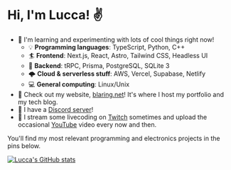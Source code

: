 # Hi, I'm Lucca! ✌️


<!-- - 😴 Currently taking a break from coding. -->
<!-- - 🏫 Studying for college entrance exams!  -->
<!-- - 🔭 I’m currently working on **[configs](https://github.com/ChromeUniverse/.dotfiles) for my personal Linux desktop**. -->
<!-- - 🔭 I’m currently working on **[my personal website](https://github.com/ChromeUniverse/Personal-website)** and **CI/CD for [RedstoneBot](https://github.com/ChromeUniverse/RedstoneBot/)**. -->

<!-- - 🎄 I'm [solving](https://github.com/ChromeUniverse/Advent-of-Code-2021) the daily [Advent of Code 2021](https://adventofcode.com/) puzzles in Python.  -->
<!-- - - 🎥 I'm working on [LuccaTube](https://github.com/ChromeUniverse/luccatube), an open-source [SyncTube](https://sync-tube.de/) clone for watching YouTube videos with your friends online. -->
<!--   - 🎮 I'm working on [Tiny SMB](https://github.com/ChromeUniverse/tiny-smb), a remake of _Super Mario Bros._ for the [TIC-80](https://tic80.com/) fantasy console. -->
<!-- - 🏖 Chillin' out and enjoying the holidays while working on personal projects! -->
<!-- - 🎮 Try out my online multiplayer game, [_Tank Battle!_](http://18.229.196.24:4000/) -->
<!-- 
- 👨‍💻 Currently working on a ton of stuff...  
  - 🎮 Revamping my online game **[_Tank Battle!_](https://github.com/ChromeUniverse/Tank-Battle)**: new art, building a Vue frontend, writing docs, doing performance enhancements.
  - 📝 Writing some fresh new posts for [my personal blog](https://github.com/ChromeUniverse/Personal-website).
  - 🤖 Building awesome Discord bots with **Discord.js**!
  - 🕵️‍♂️ Working on some really cool **top-secret projects**!
  - ⚙ **Blockchain Tech**: Ethereum/Bitcoin basics, Alchemy and Moralis NFT APIs
-->
<!-- - 💻 Consider checking out [my blog](http://34.200.98.64/), **_The Lucca Logs_**! I've put a lot of effort into [making it.](http://34.200.98.64/making-the-website) -->
<!-- - 📫 Reach out to me on Discord! Send a friend request to _Lucca hash two seven four four_. -->

- 🌱 I'm learning and experimenting with lots of cool things right now!
  - 💡 **Programming languages**: TypeScript, Python, C++
  - 🏄 **Frontend**: Next.js, React, Astro, Tailwind CSS, Headless UI
  - 💾 **Backend**: tRPC, Prisma, PostgreSQL, SQLite 3 
  - 🌩 **Cloud & serverless stuff**: AWS, Vercel, Supabase, Netlify
  - 💻 **General computing**: Linux/Unix
- 📝 Check out my website, [blaring.net](http://blaring.net/)! It's where I host my portfolio and my tech blog.
- 💬 I have a [Discord server](https://discord.com/invite/fc9y45uAcq)! 
- 🎥 I stream some livecoding on [Twitch](https://www.twitch.tv/lucca_rodrigues) sometimes and upload the occasional [YouTube](https://m.youtube.com/c/LuccasLab) video every now and then.

You'll find my most relevant programming and electronics projects in the pins below. 

[![Lucca's GitHub stats](https://github-readme-stats.vercel.app/api?username=ChromeUniverse&theme=dark&show_icons=true)](https://github.com/anuraghazra/github-readme-stats)


<!--

**CI/CD with GitHub Actions**

**ChromeUniverse/ChromeUniverse** is a ✨ _special_ ✨ repository because its `README.md` (this file) appears on your GitHub profile.
[![willianrod's wakatime stats](https://github-readme-stats.vercel.app/api/wakatime?username=ChromeUniverse&theme=dark&show_icons=true)](https://github.com/anuraghazra/github-readme-stats)

![Top Langs](https://github-readme-stats.vercel.app/api/top-langs/?username=ChromeUniverse)](https://github.com/anuraghazra/github-readme-stats)

Here are some ideas to get you started:

- 🔭 I’m currently working on ...
- 🌱 I’m currently learning ...
- 👯 I’m looking to collaborate on ...
- 🤔 I’m looking for help with ...
- 💬 Ask me about ...
- 📫 How to reach me: ...
- 😄 Pronouns: ...
- ⚡ Fun fact: ...

-->
